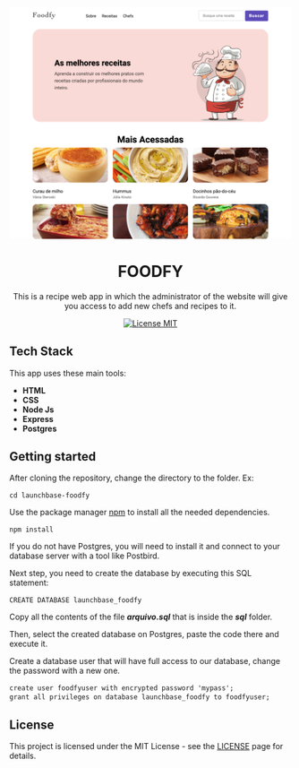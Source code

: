 <h1 align="center">
<br>
  <img src="README/print.png" alt="foodfy front page" width="650">
<br>
<br>
FOODFY
</h1>

<p align="center">
This is a recipe web app in which the administrator of the website will give you access to add new chefs and recipes to it.
</p>

<p align="center">
  <a href="https://opensource.org/licenses/MIT">
    <img src="https://img.shields.io/badge/License-MIT-blue.svg" alt="License MIT">
  </a>
</p>

## Tech Stack

This app uses these main tools:

- **HTML**
- **CSS**
- **Node Js** 
- **Express**
- **Postgres**
## Getting started

After cloning the repository, change the directory to the folder. 
Ex:

```
cd launchbase-foodfy
```

Use the package manager [npm](https://https://www.npmjs.com/) to install all the needed dependencies.

```
npm install 
```
If you do not have Postgres, you will need to install it and connect to your database server with a tool like Postbird.

Next step, you need to create the database by executing this SQL statement:

````
CREATE DATABASE launchbase_foodfy
````

Copy all the contents of the file ***arquivo.sql*** that is inside the ***sql*** folder.

Then, select the created database on Postgres, paste the code there and execute it.

Create a database user that will have full access to our database, change the password with a new one.

````
create user foodfyuser with encrypted password 'mypass';
grant all privileges on database launchbase_foodfy to foodfyuser;
````





## License

This project is licensed under the MIT License - see the [LICENSE](https://opensource.org/licenses/MIT) page for details.